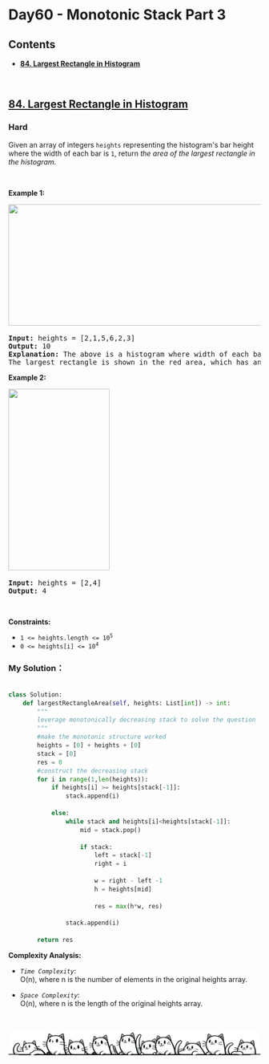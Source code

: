 # Day60 - Monotonic Stack Part 3


## Contents
* **[84. Largest Rectangle in Histogram](#84)**


<br>
<h2 id = "84"><a href="https://leetcode.com/problems/largest-rectangle-in-histogram">84. Largest Rectangle in Histogram</a></h2><h3>Hard</h3><p>Given an array of integers <code>heights</code> representing the histogram&#39;s bar height where the width of each bar is <code>1</code>, return <em>the area of the largest rectangle in the histogram</em>.</p>

<p>&nbsp;</p>
<p><strong class="example">Example 1:</strong></p>
<img alt="" src="https://assets.leetcode.com/uploads/2021/01/04/histogram.jpg" style="width: 522px; height: 242px;" />
<pre>
<strong>Input:</strong> heights = [2,1,5,6,2,3]
<strong>Output:</strong> 10
<strong>Explanation:</strong> The above is a histogram where width of each bar is 1.
The largest rectangle is shown in the red area, which has an area = 10 units.
</pre>

<p><strong class="example">Example 2:</strong></p>
<img alt="" src="https://assets.leetcode.com/uploads/2021/01/04/histogram-1.jpg" style="width: 202px; height: 362px;" />
<pre>
<strong>Input:</strong> heights = [2,4]
<strong>Output:</strong> 4
</pre>

<p>&nbsp;</p>
<p><strong>Constraints:</strong></p>

<ul>
	<li><code>1 &lt;= heights.length &lt;= 10<sup>5</sup></code></li>
	<li><code>0 &lt;= heights[i] &lt;= 10<sup>4</sup></code></li>
</ul>


 
### My Solution：

  
```python

class Solution:
    def largestRectangleArea(self, heights: List[int]) -> int:
        """
        leverage monotonically decreasing stack to solve the question
        """
        #make the monotonic structure worked
        heights = [0] + heights + [0]
        stack = [0]
        res = 0
        #construct the decreasing stack 
        for i in range(1,len(heights)):
            if heights[i] >= heights[stack[-1]]:
                stack.append(i)

            else:
                while stack and heights[i]<heights[stack[-1]]:
                    mid = stack.pop()

                    if stack:
                        left = stack[-1]
                        right = i

                        w = right - left -1
                        h = heights[mid]

                        res = max(h*w, res)
                
                stack.append(i)
        
        return res


```


**Complexity Analysis:**  

- *`Time Complexity`*:<br>
O(n), where n is the number of elements in the original heights array.
  
- *`Space Complexity`*:<br>
O(n), where n is the length of the original heights array.

<br>

![Dividing Line](https://github.com/samuelusc/Algomuscle/blob/main/assets/CatDividing.png)
<br>











